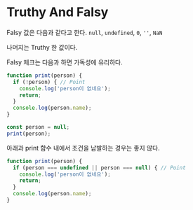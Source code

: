 # Truthy And Falsy

Falsy 값은 다음과 같다고 한다. `null`, `undefined`, `0`, `''`, `NaN`

나머지는 Truthy 한 값이다.

Falsy 체크는 다음과 하면 가독성에 유리하다.

```javascript
function print(person) {
  if (!person) { // Point
    console.log('person이 없네요');
    return;
  }
  console.log(person.name);
}

const person = null;
print(person);
```


아래과 print 함수 내에서 조건을 남발하는 경우는 좋지 않다.

```javascript
function print(person) {
  if (person === undefined || person === null) { // Point
    console.log('person이 없네요');
    return;
  }
  console.log(person.name);
}
```